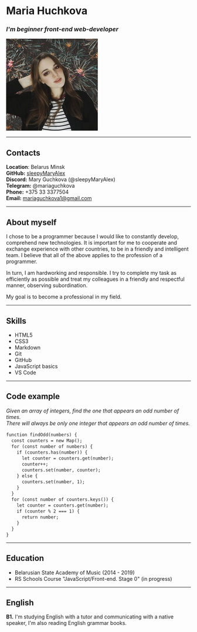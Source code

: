 # **Maria Huchkova**

### *I'm beginner front-end web-developer*  
  
![My photo](my_photo.jpg)

***

## **Contacts**

**Location**: Belarus Minsk  
**GitHub:** [sleepyMaryAlex](https://github.com/sleepyMaryAlex)  
**Discord:** Mary Guchkova (@sleepyMaryAlex)  
**Telegram:** @mariaguchkova  
**Phone:** +375 33 3377504  
**Email:** mariaguchkova1@gmail.com  

***

## **About myself**

I chose to be a programmer because I would like to constantly develop, comprehend new technologies. It is important for me to cooperate and exchange experience with other countries, to be in a friendly and intelligent team. I believe that all of the above applies to the profession of a programmer.

In turn, I am hardworking and responsible. I try to complete my task as efficiently as possible and treat my colleagues in a friendly and respectful manner, observing subordination.

My goal is to become a professional in my field.

***

## **Skills**

* HTML5
* CSS3
* Markdown
* Git  
* GitHub  
* JavaScript basics
* VS Code

***

## **Code example**

*Given an array of integers, find the one that appears an odd number of times.  
There will always be only one integer that appears an odd number of times.*

```
function findOdd(numbers) {
  const counters = new Map();
  for (const number of numbers) {
    if (counters.has(number)) {
      let counter = counters.get(number);
      counter++;
      counters.set(number, counter);
    } else {
      counters.set(number, 1);
    }
  }
  for (const number of counters.keys()) {
    let counter = counters.get(number);
    if (counter % 2 === 1) {
      return number;
    }
  }
}
```

***

## **Education**

* Belarusian State Academy of Music (2014 - 2019)
* RS Schools Course "JavaScript/Front-end. Stage 0" (in progress)

***

## **English**

**B1.**  I'm studying English with a tutor and communicating with a native speaker, I'm also reading English grammar books.